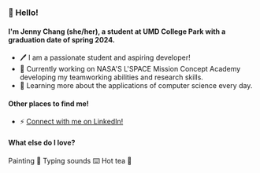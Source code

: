 ### 👋 Hello! 
#### I'm Jenny Chang (she/her), a student at UMD College Park with a graduation date of spring 2024.
- 🖊️ I am a passionate student and aspiring developer!
- 🔭 Currently working on NASA'S L'SPACE Mission Concept Academy developing my teamworking abilities and research skills. 
- 🌱 Learning more about the applications of computer science every day. 

#### Other places to find me! 
- ⚡ [Connect with me on LinkedIn!](https://www.linkedin.com/in/jenny-chang/)

#### What else do I love?
Painting 🎨 Typing sounds ⌨️ Hot tea 🍵
<!--
**whosjenny/whosjenny** is a ✨ _special_ ✨ repository because its `README.md` (this file) appears on your GitHub profile.

Here are some ideas to get you started:

- 🔭 I’m currently working on ...
- 🌱 I’m currently learning ...
- 👯 I’m looking to collaborate on ...
- 🤔 I’m looking for help with ...
- 💬 Ask me about ...
- 📫 How to reach me: ...
- 😄 Pronouns: ...
- ⚡ Fun fact: ...
-->
